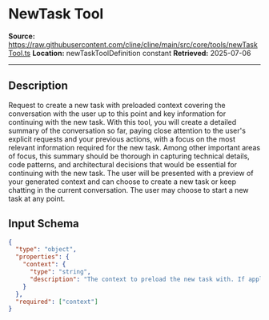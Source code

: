 # NewTask Tool

**Source:** https://raw.githubusercontent.com/cline/cline/main/src/core/tools/newTaskTool.ts
**Location:** newTaskToolDefinition constant
**Retrieved:** 2025-07-06

---

## Description

Request to create a new task with preloaded context covering the conversation with the user up to this point and key information for continuing with the new task. With this tool, you will create a detailed summary of the conversation so far, paying close attention to the user's explicit requests and your previous actions, with a focus on the most relevant information required for the new task.
Among other important areas of focus, this summary should be thorough in capturing technical details, code patterns, and architectural decisions that would be essential for continuing with the new task. The user will be presented with a preview of your generated context and can choose to create a new task or keep chatting in the current conversation. The user may choose to start a new task at any point.

## Input Schema

```json
{
  "type": "object",
  "properties": {
    "context": {
      "type": "string",
      "description": "The context to preload the new task with. If applicable based on the current task, this should include:\n  1. Current Work: Describe in detail what was being worked on prior to this request to create a new task. Pay special attention to the more recent messages / conversation.\n  2. Key Technical Concepts: List all important technical concepts, technologies, coding conventions, and frameworks discussed, which might be relevant for the new task.\n  3. Relevant Files and Code: If applicable, enumerate specific files and code sections examined, modified, or created for the task continuation. Pay special attention to the most recent messages and changes.\n  4. Problem Solving: Document problems solved thus far and any ongoing troubleshooting efforts.\n  5. Pending Tasks and Next Steps: Outline all pending tasks that you have explicitly been asked to work on, as well as list the next steps you will take for all outstanding work, if applicable. Include code snippets where they add clarity. For any next steps, include direct quotes from the most recent conversation showing exactly what task you were working on and where you left off. This should be verbatim to ensure there's no information loss in context between tasks. It's important to be detailed here."
    }
  },
  "required": ["context"]
}
```